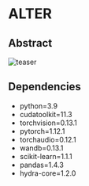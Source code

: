 # ALTER

## Abstract
![teaser](https://github.com/yewsiang/ConceptBottleneck/blob/master/figures/tti_qual_examples.png)

## Dependencies
- python=3.9
- cudatoolkit=11.3
- torchvision=0.13.1
- pytorch=1.12.1
- torchaudio=0.12.1
- wandb=0.13.1
- scikit-learn=1.1.1
- pandas=1.4.3
- hydra-core=1.2.0
